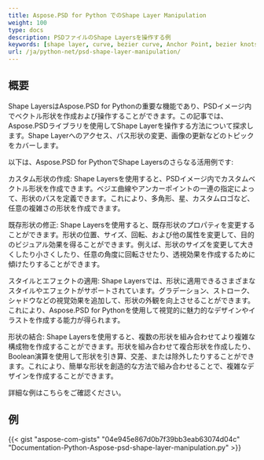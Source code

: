 ```yaml
---
title: Aspose.PSD for Python でのShape Layer Manipulation
weight: 100
type: docs
description: PSDファイルのShape Layersを操作する例
keywords: [shape layer, curve, bezier curve, Anchor Point, bezier knots, psd api, python, code sample]
url: /ja/python-net/psd-shape-layer-manipulation/
---
```


## **概要**
Shape LayersはAspose.PSD for Pythonの重要な機能であり、PSDイメージ内でベクトル形状を作成および操作することができます。この記事では、Aspose.PSDライブラリを使用してShape Layerを操作する方法について探求します。Shape Layerへのアクセス、パス形状の変更、画像の更新などのトピックをカバーします。

以下は、Aspose.PSD for PythonでShape Layersのさらなる活用例です:

カスタム形状の作成: Shape Layersを使用すると、PSDイメージ内でカスタムベクトル形状を作成できます。ベジエ曲線やアンカーポイントの一連の指定によって、形状のパスを定義できます。これにより、多角形、星、カスタムロゴなど、任意の複雑さの形状を作成できます。

既存形状の修正: Shape Layersを使用すると、既存形状のプロパティを変更することができます。形状の位置、サイズ、回転、および他の属性を変更して、目的のビジュアル効果を得ることができます。例えば、形状のサイズを変更して大きくしたり小さくしたり、任意の角度に回転させたり、透視効果を作成するために傾けたりすることができます。

スタイルとエフェクトの適用: Shape Layersでは、形状に適用できるさまざまなスタイルやエフェクトがサポートされています。グラデーション、ストローク、シャドウなどの視覚効果を追加して、形状の外観を向上させることができます。これにより、Aspose.PSD for Pythonを使用して視覚的に魅力的なデザインやイラストを作成する能力が得られます。

形状の結合: Shape Layersを使用すると、複数の形状を組み合わせてより複雑な構成物を作成することができます。形状を組み合わせて複合形状を作成したり、Boolean演算を使用して形状を引き算、交差、または除外したりすることができます。これにより、簡単な形状を創造的な方法で組み合わせることで、複雑なデザインを作成することができます。

詳細な例はこちらをご確認ください。

## **例**
{{< gist "aspose-com-gists" "04e945e867d0b7f39bb3eab63074d04c" "Documentation-Python-Aspose-psd-shape-layer-manipulation.py" >}}

